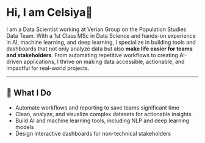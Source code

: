 # Hi, I am Celsiya👋

I am a Data Scientist working at Verian Group on the Population Studies Data Team. With a 1st Class MSc in Data Science and hands-on experience in AI, machine learning, and deep learning, I specialize in building tools and dashboards that not only analyze data but also **make life easier for teams and stakeholders**. From automating repetitive workflows to creating AI-driven applications, I thrive on making data accessible, actionable, and impactful for real-world projects.

---

## 🚀 What I Do
- Automate workflows and reporting to save teams significant time  
- Clean, analyze, and visualize complex datasets for actionable insights  
- Build AI and machine learning tools, including NLP and deep learning models  
- Design interactive dashboards for non-technical stakeholders










